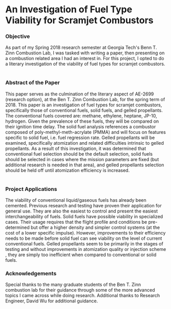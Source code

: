 # An Investigation of Fuel Type Viability for Scramjet Combustors
<h3>Objective</h3>
As part of my Spring 2018 research semester at Georgia Tech's Benn T. Zinn Combustion Lab, I was tasked with writing a paper, then presenting on a combustion related area I had an interest in. For this project, I opted to do a literary investigation of the viability of fuel types for scramjet combustors.
<br/><br/>
<h3>Abstract of the Paper</h3>
This paper serves as the culmination of the literary aspect of AE-2699 (research option), at the Ben T. Zinn Combustion Lab, for the spring term of 2018. This paper is an investigation of fuel types for scramjet combustors, specifically those of conventional fuels, solid fuels, and gelled propellants. The conventional fuels covered are: methane, ethylene, heptane, JP-10, hydrogen. Given the prevalence of these fuels, they will be compared on their ignition time delay. The solid fuel analysis references a combustor composed of poly-methyl-meth-acrylate (PMMA) and will focus on features specific to solid fuel, i.e.  fuel regression rate.  Gelled propellants will be examined, specifically atomization and related difficulties intrinsic to gelled propellants. As a result of this investigation, it was determined that   conventional fuel selection should be the default selection, solid fuels should be selected in cases where the mission parameters are fixed (but additional research is needed in that area), and gelled propellants selection should be held off until atomization efficiency is increased. 
<br/><br/>
<h3>Project Applications </h3>
The viability of conventional liquid/gaseous fuels has already been cemented. Previous research and testing have proven their application for general use. They are also the easiest to control and present the easiest interchangeability of fuels. Solid fuels have possible viability in specialized cases. Their usage requires that the flight profile and conditions be pre-determined but offer a higher density and simpler control systems (at the cost of a lower specific impulse). However, improvements to their efficiency needs to be made before solid fuel can see viability on the level of current conventional fuels. Gelled propellants seem to be primarily in the stages of testing  and without improvements in atomization quality or injection scheme , they are simply too inefficient when compared to  conventional or solid fuels. 
<br/>
<h3>Acknowledgements</h3>
Special thanks to the many graduate students of the Ben T. Zinn combustion lab for their guidance through some of the more advanced topics I came across while doing research. Additional thanks to Research Engineer, David Wu for additional guidance.
